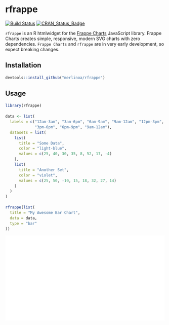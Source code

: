 
<!-- README.md is generated from README.Rmd. Please edit that file -->
rfrappe
=======

[![Build Status](https://travis-ci.org/merlinoa/rfrappe.svg?branch=master)](https://travis-ci.org/merlinoa/rfrappe) [![CRAN\_Status\_Badge](http://www.r-pkg.org/badges/version/pkgdown)](https://cran.r-project.org/package=rfrappe)

`rfrappe` is an R htmlwidget for the [Frappe Charts](https://github.com/frappe/charts) JavaScript library. Frappe Charts creates simple, responsive, modern SVG charts with zero dependencies. `Frappe Charts` and `rfrappe` are in very early development, so expect breaking changes.

Installation
------------

``` r
devtools::install_github("merlinoa/rfrappe")
```

Usage
-----

``` r
library(rfrappe)

data <- list(
  labels = c("12am-3am", "3am-6pm", "6am-9am", "9am-12am", "12pm-3pm", 
             "3pm-6pm", "6pm-9pm", "9am-12am"),
  datasets = list(
    list(
      title = "Some Data",
      color = "light-blue",
      values = c(25, 40, 30, 35, 8, 52, 17, -4)
    ),
    list(
      title = "Another Set",
      color = "violet",
      values = c(25, 50, -10, 15, 18, 32, 27, 14)
    )
  )
)

rfrappe(list(
  title = "My Awesome Bar Chart",
  data = data,
  type = "bar"
))
```

![](README_files/figure-markdown_github-ascii_identifiers/unnamed-chunk-2-1.png)
